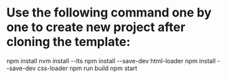 # Use the following  command one by one to create new project after cloning the template:

npm install
nvm install --lts
npm install --save-dev html-loader
npm install --save-dev css-loader
npm run build
npm start
